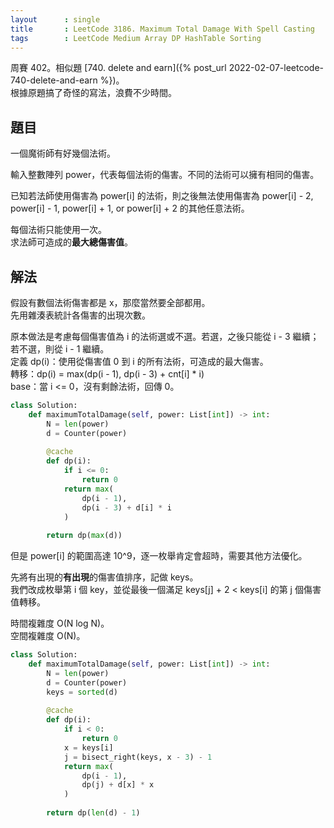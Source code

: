 ```yaml
---
layout      : single
title       : LeetCode 3186. Maximum Total Damage With Spell Casting
tags        : LeetCode Medium Array DP HashTable Sorting
---
```

周賽 402。相似題 [740. delete and earn]({% post_url 2022-02-07-leetcode-740-delete-and-earn %})。  
根據原題搞了奇怪的寫法，浪費不少時間。  

## 題目

一個魔術師有好幾個法術。  

輸入整數陣列 power，代表每個法術的傷害。不同的法術可以擁有相同的傷害。  

已知若法師使用傷害為 power[i] 的法術，則之後無法使用傷害為 power[i] - 2, power[i] - 1, power[i] + 1, or power[i] + 2  的其他任意法術。  

每個法術只能使用一次。  
求法師可造成的**最大總傷害值**。  

## 解法

假設有數個法術傷害都是 x，那麼當然要全部都用。  
先用雜湊表統計各傷害的出現次數。  

原本做法是考慮每個傷害值為 i 的法術選或不選。若選，之後只能從 i - 3 繼續；若不選，則從 i - 1 繼續。  
定義 dp(i)：使用從傷害值 0 到 i 的所有法術，可造成的最大傷害。  
轉移：dp(i) = max(dp(i - 1), dp(i - 3) + cnt[i] * i)  
base：當 i <= 0，沒有剩餘法術，回傳 0。  

```python
class Solution:
    def maximumTotalDamage(self, power: List[int]) -> int:
        N = len(power)
        d = Counter(power)
        
        @cache
        def dp(i):
            if i <= 0:
                return 0
            return max(
                dp(i - 1),
                dp(i - 3) + d[i] * i
            )
        
        return dp(max(d))
```

但是 power[i] 的範圍高達 10^9，逐一枚舉肯定會超時，需要其他方法優化。  

先將有出現的**有出現**的傷害值排序，記做 keys。  
我們改成枚舉第 i 個 key，並從最後一個滿足 keys[j] + 2 < keys[i] 的第 j 個傷害值轉移。  

時間複雜度 O(N log N)。  
空間複雜度 O(N)。  

```python
class Solution:
    def maximumTotalDamage(self, power: List[int]) -> int:
        N = len(power)
        d = Counter(power)
        keys = sorted(d)
        
        @cache
        def dp(i):
            if i < 0:
                return 0
            x = keys[i]
            j = bisect_right(keys, x - 3) - 1
            return max(
                dp(i - 1),
                dp(j) + d[x] * x
            )
        
        return dp(len(d) - 1)
```
